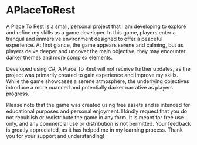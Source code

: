 # APlaceToRest
A Place To Rest is a small, personal project that I am developing to explore and refine my skills as a game developer. In this game, players enter a tranquil and immersive environment designed to offer a peaceful experience. At first glance, the game appears serene and calming, but as players delve deeper and uncover the main objective, they may encounter darker themes and more complex elements.

Developed using C#, A Place To Rest will not receive further updates, as the project was primarily created to gain experience and improve my skills. While the game showcases a serene atmosphere, the underlying objectives introduce a more nuanced and potentially darker narrative as players progress.

Please note that the game was created using free assets and is intended for educational purposes and personal enjoyment. I kindly request that you do not republish or redistribute the game in any form. It is meant for free use only, and any commercial use or distribution is not permitted. Your feedback is greatly appreciated, as it has helped me in my learning process. Thank you for your support and understanding!


